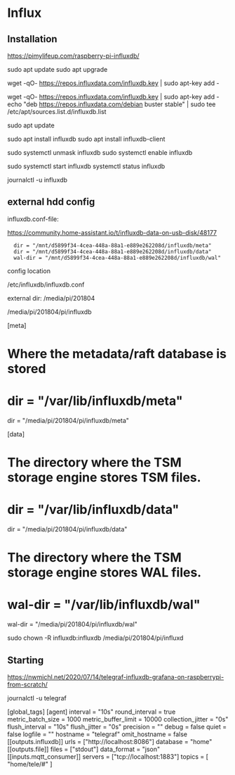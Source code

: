 # Influx

## Installation 
https://pimylifeup.com/raspberry-pi-influxdb/

sudo apt update
sudo apt upgrade

wget -qO- https://repos.influxdata.com/influxdb.key | sudo apt-key add -

wget -qO- https://repos.influxdata.com/influxdb.key | sudo apt-key add -echo "deb https://repos.influxdata.com/debian buster stable" | sudo tee /etc/apt/sources.list.d/influxdb.list

sudo apt update


sudo apt install influxdb
sudo apt install influxdb-client


sudo systemctl unmask influxdb
sudo systemctl enable influxdb

sudo systemctl start influxdb
systemctl status influxdb

journalctl -u influxdb

## external hdd config

influxdb.conf-file:

https://community.home-assistant.io/t/influxdb-data-on-usb-disk/48177

```
  dir = "/mnt/d5899f34-4cea-448a-88a1-e889e262208d/influxdb/meta"
  dir = "/mnt/d5899f34-4cea-448a-88a1-e889e262208d/influxdb/data"
  wal-dir = "/mnt/d5899f34-4cea-448a-88a1-e889e262208d/influxdb/wal"
```

config location

/etc/influxdb/influxdb.conf

external dir:
/media/pi/201804


/media/pi/201804/pi/influxdb

[meta]
  # Where the metadata/raft database is stored
  # dir = "/var/lib/influxdb/meta"
  dir = "/media/pi/201804/pi/influxdb/meta"

[data]
  # The directory where the TSM storage engine stores TSM files.
  #  dir = "/var/lib/influxdb/data"
  dir = "/media/pi/201804/pi/influxdb/data"


  # The directory where the TSM storage engine stores WAL files.
  # wal-dir = "/var/lib/influxdb/wal"
  wal-dir = "/media/pi/201804/pi/influxdb/wal"


sudo chown -R influxdb:influxdb /media/pi/201804/pi/influxd


## Starting


https://nwmichl.net/2020/07/14/telegraf-influxdb-grafana-on-raspberrypi-from-scratch/



journalctl -u telegraf



[global_tags]
[agent]
  interval = "10s"
  round_interval = true
  metric_batch_size = 1000
  metric_buffer_limit = 10000
  collection_jitter = "0s"
  flush_interval = "10s"
  flush_jitter = "0s"
  precision = ""
  debug = false
  quiet = false
  logfile = ""
  hostname = "telegraf"
  omit_hostname = false
[[outputs.influxdb]]
urls = ["http://localhost:8086"]
database = "home"
[[outputs.file]]
files = ["stdout"]
data_format = "json"
[[inputs.mqtt_consumer]]
servers = ["tcp://localhost:1883"]
topics = [
  "home/tele/#"
]